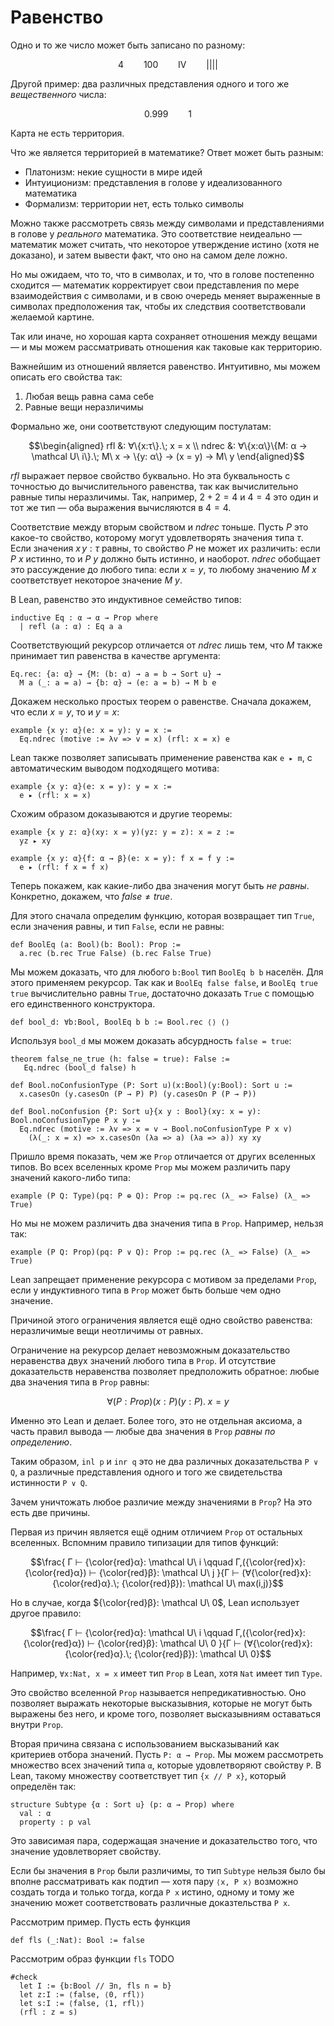 # Равенство

Одно и то же число может быть записано по разному:

$$4 \qquad 100 \qquad \mathrm{IV} \qquad ||||$$

Другой пример: два различных представления одного и того же *вещественного* числа:

$$0.999 \qquad 1$$

Карта не есть территория.

Что же является территорией в математике? Ответ может быть разным:

- Платонизм: некие сущности в мире идей
- Интуиционизм: представления в голове у идеализованного математика
- Формализм: территории нет, есть только символы

Можно также рассмотреть связь между символами и представлениями в голове у *реального* математика. Это соответствие неидеально — математик может считать, что некоторое утверждение истино (хотя не доказано), и затем вывести факт, что оно на самом деле ложно.

Но мы ожидаем, что то, что в символах, и то, что в голове постепенно сходится — математик корректирует свои представления по мере взаимодействия с символами, и в свою очередь меняет выраженные в символах предположения так, чтобы их следствия соответствовали желаемой картине.

Так или иначе, но хорошая карта сохраняет отношения между вещами — и мы можем рассматривать отношения как таковые как территорию.

Важнейшим из отношений является равенство. Интуитивно, мы можем описать его свойства так:

1. Любая вещь равна сама себе
2. Равные вещи неразличимы

Формально же, они соответствуют следующим постулатам:

$$\begin{aligned}
rfl &: ∀\{x:τ\}.\; x = x \\
ndrec &: ∀\{x:α\}\{M: α → \mathcal U\ i\}.\; M\ x → \{y: α\} → (x = y) → M\ y
\end{aligned}$$

$rfl$ выражает первое свойство буквально. Но эта буквальность с точностью до вычислительного равенства, так как вычислительно равные типы неразличимы. Так, например, $2 + 2 = 4$ и $4 = 4$ это один и тот же тип — оба выражения вычисляются в $4 = 4$.

Соответствие между вторым свойством и $ndrec$ тоньше. Пусть $P$ это какое-то свойство, которому могут удовлетворять значения типа $τ$. Если значения $x\, y: τ$ равны, то свойство $P$ не может их различить: если $P\ x$ истинно, то и $P\ y$ должно быть истинно, и наоборот. $ndrec$ обобщает это рассуждение до любого типа: если $x = y$, то любому значению $M\ x$ соответствует некоторое значение $M\ y$.

В Lean, равенство это индуктивное семейство типов:

```lean
inductive Eq : α → α → Prop where
  | refl (a : α) : Eq a a
```

Соответствующий рекурсор отличается от $ndrec$ лишь тем, что $M$ также принимает тип равенства в качестве аргумента:

```
Eq.rec: {a: α} → {M: (b: α) → a = b → Sort u} →
  M a (_: a = a) → {b: α} → (e: a = b) → M b e
```

Докажем несколько простых теорем о равенстве. Сначала докажем, что если $x = y$, то и $y = x$:

```lean
example {x y: α}(e: x = y): y = x :=
  Eq.ndrec (motive := λv => v = x) (rfl: x = x) e
```

Lean также позволяет записывать применение равенства как `e ▸ m`, с автоматическим выводом подходящего мотива:

```lean
example {x y: α}(e: x = y): y = x :=
  e ▸ (rfl: x = x)
```

Схожим образом доказываются и другие теоремы:

```lean
example {x y z: α}(xy: x = y)(yz: y = z): x = z :=
  yz ▸ xy

example {x y: α}{f: α → β}(e: x = y): f x = f y :=
  e ▸ (rfl: f x = f x)
```

Теперь покажем, как какие-либо два значения могут быть *не равны*. Конкретно, докажем, что $false ≠ true$.

Для этого сначала определим функцию, которая возвращает тип `True`, если значения равны, и тип `False`, если не равны:

```lean
def BoolEq (a: Bool)(b: Bool): Prop :=
  a.rec (b.rec True False) (b.rec False True)
```

Мы можем доказать, что для любого `b:Bool` тип `BoolEq b b` населён. Для этого применяем рекурсор. Так как и `BoolEq false false`, и `BoolEq true true` вычислительно равны `True`, достаточно доказать `True` с помощью его единственного конструктора.

```lean
def bool_d: ∀b:Bool, BoolEq b b := Bool.rec ⟨⟩ ⟨⟩
```

Используя `bool_d` мы можем доказать абсурдность `false = true`:

```lean
theorem false_ne_true (h: false = true): False :=
   Eq.ndrec (bool_d false) h
```

```lean
def Bool.noConfusionType (P: Sort u)(x:Bool)(y:Bool): Sort u :=
  x.casesOn (y.casesOn (P → P) P) (y.casesOn P (P → P))

def Bool.noConfusion {P: Sort u}{x y : Bool}(xy: x = y): Bool.noConfusionType P x y :=
  Eq.ndrec (motive := λv => x = v → Bool.noConfusionType P x v)
    (λ(_: x = x) => x.casesOn (λa => a) (λa => a)) xy xy
```


Пришло время показать, чем же `Prop` отличается от других вселенных типов. Во всех вселенных кроме `Prop` мы можем различить пару значений какого-либо типа:

```lean
example (P Q: Type)(pq: P ⊕ Q): Prop := pq.rec (λ_ => False) (λ_ => True)
```

Но мы не можем различить два значения типа в `Prop`. Например, нельзя так:

```lean
example (P Q: Prop)(pq: P ∨ Q): Prop := pq.rec (λ_ => False) (λ_ => True)
```

Lean запрещает применение рекурсора с мотивом за пределами `Prop`, если у индуктивного типа в `Prop` может быть больше чем одно значение.

Причиной этого ограничения является ещё одно свойство равенства: неразличимые вещи неотличимы от равных.

Ограничение на рекурсор делает невозможным доказательство неравенства двух значений любого типа в `Prop`. И отсутствие доказательств неравенства позволяет предположить обратное: любые два значения типа в `Prop` равны:

$$∀(P:Prop)(x: P)(y:P).\; x = y$$

Именно это Lean и делает. Более того, это не отдельная аксиома, а часть правил вывода — любые два значения в `Prop` *равны по определению*.

Таким образом, `inl p` и `inr q` это не два различных доказательства `P ∨ Q`, а различные представления одного и того же свидетельства истинности `P ∨ Q`.

Зачем уничтожать любое различие между значениями в `Prop`? На это есть две причины.

Первая из причин является ещё одним отличием `Prop` от остальных вселенных. Вспомним правило типизации для типов функций:

$$\frac{
  Γ ⊢ {\color{red}α}: \mathcal U\ i \qquad
  Γ,({\color{red}x}: {\color{red}α}) ⊢ {\color{red}β}: \mathcal U\ j
}{Γ ⊢ (∀{\color{red}x}:{\color{red}α}.\; {\color{red}β}): \mathcal U\ max(i,j)}$$

Но в случае, когда ${\color{red}β}: \mathcal U\ 0$, Lean использует другое правило:

$$\frac{
  Γ ⊢ {\color{red}α}: \mathcal U\ i \qquad
  Γ,({\color{red}x}: {\color{red}α}) ⊢ {\color{red}β}: \mathcal U\ 0
}{Γ ⊢ (∀{\color{red}x}:{\color{red}α}.\; {\color{red}β}): \mathcal U\ 0}$$

Например, `∀x:Nat, x = x` имеет тип `Prop` в Lean, хотя `Nat` имеет тип `Type`.

Это свойство вселенной `Prop` называется непредикативностью. Оно позволяет выражать некоторые высказывния, которые не могут быть выражены без него, и кроме того, позволяет высказывниям оставаться внутри `Prop`.

Вторая причина связана с использованием высказываний как критериев отбора значений. Пусть `P: α → Prop`. Мы можем рассмотреть множество всех значений типа `α`, которые удовлетворяют свойству `P`. В Lean, такому множеству соответствует тип `{x // P x}`, который определён так:

```lean
structure Subtype {α : Sort u} (p: α → Prop) where
  val : α
  property : p val
```

Это зависимая пара, содержащая значение и доказательство того, что значение удовлетворяет свойству.

Если бы значения в `Prop` были различимы, то тип `Subtype` нельзя было бы вполне рассматривать как подтип — хотя пару `⟨x, P x⟩` возможно создать тогда и только тогда, когда `P x` истино, одному и тому же значению может соответствовать различные доказтельства `P x`.

Рассмотрим пример. Пусть есть функция

```lean
def fls (_:Nat): Bool := false
```

Рассмотрим образ функции `fls` TODO

```lean
#check
  let I := {b:Bool // ∃n, fls n = b}
  let z:I := ⟨false, ⟨0, rfl⟩⟩
  let s:I := ⟨false, ⟨1, rfl⟩⟩
  (rfl : z = s)
```
